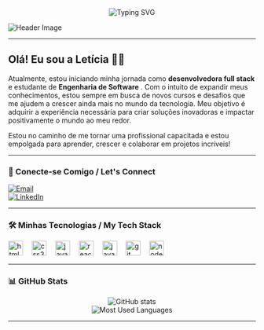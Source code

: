 <div align="center">
  <img src="https://readme-typing-svg.demolab.com?font=Fira+Code&weight=500&size=22&pause=1000&color=FF00F6&center=true&vCenter=true&random=false&width=524&lines=+Bem+Vindo+ao+meu+perfil!+" alt="Typing SVG">
</div>

![Header Image](./src/header-gif.gif)

---

## Olá! Eu sou a Letícia 👩‍💻

Atualmente, estou iniciando minha jornada como **desenvolvedora full stack** e estudante de **Engenharia de Software** . Com o intuito de expandir meus conhecimentos, estou sempre em busca de novos cursos e desafios que me ajudem a crescer ainda mais no mundo da tecnologia. Meu objetivo é adquirir a experiência necessária para criar soluções inovadoras e impactar positivamente o mundo ao meu redor.

Estou no caminho de me tornar uma profissional capacitada e estou empolgada para aprender, crescer e colaborar em projetos incríveis!

---

### 💬 Conecte-se Comigo / Let's Connect

[![Email](https://img.shields.io/badge/-Email-000?style=for-the-badge&logo=microsoft-outlook&logoColor=FF00F6)](mailto:tycy.brandizzi@gmail.com)  
[![LinkedIn](https://img.shields.io/badge/-LinkedIn-000?style=for-the-badge&logo=linkedin&logoColor=FF00F6)](https://www.linkedin.com/in/Leticiabrandizzi/)

---

### 🛠️ Minhas Tecnologias / My Tech Stack

<div align="left">
  <img src="https://cdn.jsdelivr.net/gh/devicons/devicon/icons/html5/html5-original.svg" height="30" alt="html5 logo" />
  <img width="10" />
  <img src="https://cdn.jsdelivr.net/gh/devicons/devicon/icons/css3/css3-original.svg" height="30" alt="css3 logo" />
  <img width="10" />
  <img src="https://cdn.jsdelivr.net/gh/devicons/devicon/icons/javascript/javascript-plain.svg" height="30" alt="javascript logo" />
  <img width="10" />
  <img src="https://cdn.jsdelivr.net/gh/devicons/devicon/icons/react/react-original.svg" height="30" alt="react logo" />
  <img width="10" />
  <img src="https://cdn.jsdelivr.net/gh/devicons/devicon/icons/java/java-original.svg" height="30" alt="java logo" />
  <img width="10" />
  <img src="https://cdn.jsdelivr.net/gh/devicons/devicon/icons/git/git-original.svg" height="30" alt="git logo" />
  <img width="10" />
  <img src="https://cdn.jsdelivr.net/gh/devicons/devicon/icons/nodejs/nodejs-original.svg" height="30" alt="nodejs logo" />
</div>

---

### 📊 GitHub Stats

<div align="center">
  <img src="https://github-readme-stats-git-masterrstaa-rickstaa.vercel.app/api?username=TycyBrandizzi&show_icons=true&include_all_commits=true&count_private=true&line_height=25&hide=issues&bg_color=000&title_color=FF00F6&text_color=FFFFFF&icon_color=FF00F6&border_radius=3&border_color=36123c&theme=jolly" alt="GitHub stats" />
  <br>
  <img src="https://github-readme-stats-git-masterrstaa-rickstaa.vercel.app/api/top-langs/?username=TycyBrandizzi&layout=compact&hide_title=false&count_private=true&langs_count=6&show_icons=true&title_color=FF00F6&hide=html,scss,less&bg_color=000&text_color=8B8B8B&border_radius=3&border_color=561760" alt="Most Used Languages" />
</div>

---
